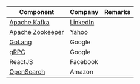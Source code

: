 
| Component                                               | Company                                                                               | Remarks |
|---------------------------------------------------------|---------------------------------------------------------------------------------------|---------|
| [Apache Kafka](4_MessageBrokers/Kafka.md)               | [LinkedIn](https://engineering.linkedin.com/blog/2019/apache-kafka-trillion-messages) |         |
| [Apache Zookeeper](4_MessageBrokers/Kafka.md#zookeeper) | [Yahoo](https://en.wikipedia.org/wiki/Apache_ZooKeeper)                               |         |
| [GoLang](../5_ProgrammingLanguages/1_GoLang)            | Google                                                                                |         |
| [gRPC](2_APITechOptions/gPRC.md)                        | Google                                                                                |         |
| ReactJS                                                 | Facebook                                                                              |         |
| [OpenSearch](../2_AWSComponents/6_DatabaseServices/AmazonOpenSearch.md)                                         | Amazon                                                                                ||


